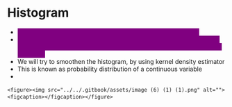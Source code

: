 # Histogram

* <mark style="color:purple;background-color:purple;">**Graphical representation of the distribution of numerical data**</mark>
* <mark style="color:purple;background-color:purple;">**It is an estimate of the probability distribution of continuous variable and is used to visualize the shape, central tendency and variability of a dataset**</mark>
* We will try to smoothen the histogram, by using kernel density estimator
* This is known as probability distribution of a continuous variable
*

    <figure><img src="../../.gitbook/assets/image (6) (1) (1).png" alt=""><figcaption></figcaption></figure>
